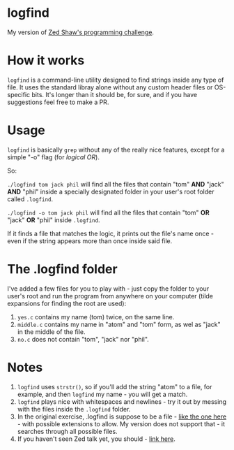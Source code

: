 # logfind
My version of [Zed Shaw's programming challenge](https://learncodethehardway.org/c/).

# How it works
`logfind` is a command-line utility designed to find strings inside any type of file. It uses the standard libray alone without any custom header files or OS-specific bits. It's longer than it should be, for sure, and if you have suggestions feel free to make a PR.

# Usage
`logfind` is basically `grep` without any of the really nice features, except for a simple "-o" flag (for *logical OR*).

So:

`./logfind tom jack phil` will find all the files that contain "tom" **AND** "jack" **AND** "phil" inside a specially designated folder in your user's root folder called `.logfind`.

`./logfind -o tom jack phil` will find all the files that contain "tom" **OR** "jack" **OR** "phil" inside `.logfind`.

If it finds a file that matches the logic, it prints out the file's name once - even if the string appears more than once inside said file.

# The .logfind folder

I've added a few files for you to play with - just copy the folder to your user's root and run the program from anywhere on your computer (tilde expansions for finding the root are used):

1. `yes.c` contains my name (tom) twice, on the same line.
2. `middle.c` contains my name in "atom" and "tom" form, as wel as "jack" in the middle of the file.
3. `no.c` does not contain "tom", "jack" nor "phil".

# Notes

1. `logfind` uses `strstr()`, so if you'll add the string "atom" to a file, for example, and then `logfind` my name -  you will get a match.
2. `logfind` plays nice with whitespaces and newlines - try it out by messing with the files inside the `.logfind` folder.
3. In the original exercise, .logfind is suppose to be a file - [like the one here](https://github.com/zedshaw/learn-c-the-hard-way-lectures/blob/master/ex26/logfind.4/.logfind) - with possible extensions to allow. My version does not support that - it searches through all possible files.
3. If you haven't seen Zed talk yet, you should - [link here](https://vimeo.com/53494258).
